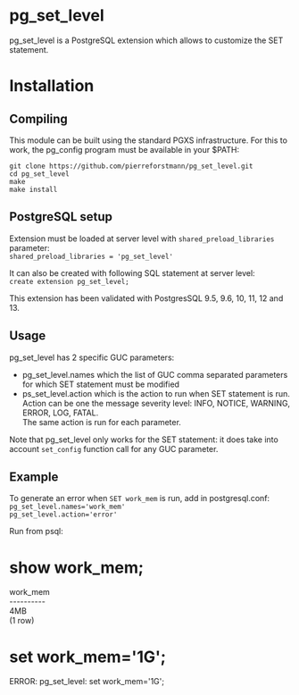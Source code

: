 # pg_set_level
pg_set_level is a PostgreSQL extension which allows to customize the SET statement.

# Installation
## Compiling

This module can be built using the standard PGXS infrastructure. For this to work, the pg_config program must be available in your $PATH:
  
`git clone https://github.com/pierreforstmann/pg_set_level.git` <br>
`cd pg_set_level` <br>
`make` <br>
`make install` <br>

## PostgreSQL setup

Extension must be loaded at server level with `shared_preload_libraries` parameter: <br> 
`shared_preload_libraries = 'pg_set_level'` <br>

It can also be created with following SQL statement at server level:<br>
`create extension pg_set_level;` <br>

This extension has been validated with PostgresSQL 9.5, 9.6, 10, 11, 12 and 13.

## Usage
pg_set_level has 2 specific GUC parameters:<br>
- pg_set_level.names which the list of GUC comma separated parameters for which SET statement must be modified <br>
- ps_set_level.action which is the action to run when SET statement is run. Action can be one the message severity level: INFO, NOTICE, WARNING, ERROR, LOG, FATAL. <br>
The same action is run for each parameter.

Note that pg_set_level only works for the SET statement: it does take into account `set_config` function call for any GUC parameter. <br>

## Example
To generate an error when `SET work_mem` is run, add in postgresql.conf: <br>
`pg_set_level.names='work_mem'` <br>
`pg_set_level.action='error'`  <br>

Run from psql:<br>
# show work_mem;<br>
 work_mem <br>
---------- <br>
 4MB <br>
(1 row)

# set work_mem='1G'; <br>
ERROR:  pg_set_level: set work_mem='1G'; <br>


